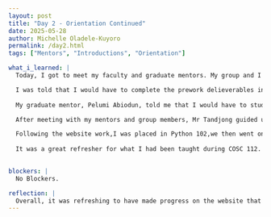 ```yaml
---
layout: post
title: "Day 2 - Orientation Continued"
date: 2025-05-28
author: Michelle Oladele-Kuyoro
permalink: /day2.html
tags: ["Mentors", "Introductions", "Orientation"]

what_i_learned: |
  Today, I got to meet my faculty and graduate mentors. My group and I were separated into breakout rooms and met with our faculty mentor to be debriefed.

  I was told that I would have to complete the prework delieverables in the next two weeks in order to be able to understand what we would be doing over the next 8 weeks. 
  
  My graduate mentor, Pelumi Abiodun, told me that I would have to study about deep learning and computer vision from Kaggle. 

  After meeting with my mentors and group members, Mr Tandjong guided us to continue making our website and taught us how to make blog posts and editing the remainder of our website. 

  Following the website work,I was placed in Python 102,we then went on to different classes based on the placement test from yesterday. I was placed in Python 102, where we reviewed dictionary, sets, and lists. 
  
  It was a great refresher for what I had been taught during COSC 112. I also learned about hashing, which was new to me and quite fascinating.

  
blockers: |
  No Blockers.

reflection: |
  Overall, it was refreshing to have made progress on the website that we've been building together. It was also fun to meet my faculty and graduate mentors that i will be working with for the remainder of the summer. To wrap up the day, we played a game of Headbandz, which I had never played before. It was a fun way to end such an informative and engaging day.
---
```

